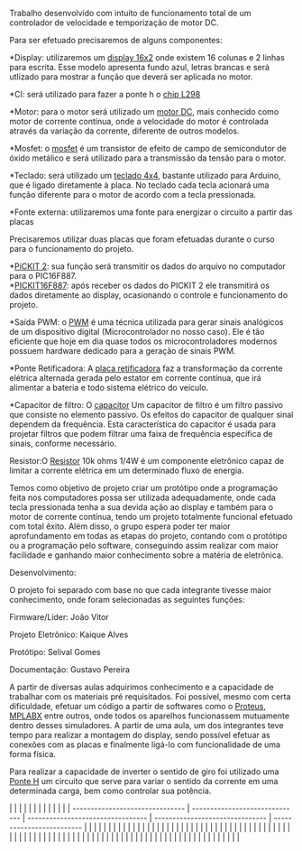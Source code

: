 Trabalho desenvolvido com intuíto de funcionamento total de um controlador de velocidade e temporização de motor DC.

Para ser efetuado precisaremos de alguns componentes:

*Display: utilizaremos um [display 16x2](https://components101.com/displays/16x2-lcd-pinout-datasheet) onde existem 16 colunas e 2 linhas para escrita. Esse modelo 
apresenta fundo azul, letras brancas e será utlizado para mostrar a função que deverá ser aplicada no motor.

*CI: será utilizado para fazer a ponte h o [chip L298](https://components101.com/ics/l298-pin-configuration-features-datasheet) 

*Motor: para o motor será utilizado um [motor DC](https://recursos.techmakers.com.br/MediaCenter/Datasheet%20Micro%20Motor%20DC%2012V%206500RPM%20P-N-AK555-306PL12S6500C.pdf), mais conhecido como motor de corrente contínua, onde a velocidade do motor é controlada através da variação da corrente, diferente de outros modelos.

*Mosfet: o [mosfet](https://flaviobabos.com.br/mosfet/) é um transistor de efeito de campo de semicondutor de óxido metálico e será utilizado para a transmissão da tensão para o motor.

*Teclado: será utilizado um [teclado 4x4](https://cdn.sparkfun.com/assets/f/f/a/5/0/DS-16038.pdf), bastante utilizado para Arduino, que é ligado diretamente à placa. No teclado cada tecla acionará uma função diferente para o motor de acordo com a tecla pressionada.

*Fonte externa: utilizaremos uma fonte para energizar o circuito a partir das placas

Precisaremos utilizar duas placas que foram efetuadas durante o curso para o funcionamento do projeto.

*[PiCKIT 2](https://www.google.com/url?sa=i&url=http%3A%2F%2Felectronics-diy.com%2Felectronic_schematic.php%3Fid%3D824&psig=AOvVaw0fKVQ5oa-WGl_pJipMtp1v&ust=1650021809616000&source=images&cd=vfe&ved=0CAkQjRxqFwoTCOCHybG4k_cCFQAAAAAdAAAAABAO): sua função será transmitir os dados do arquivo no computador para o PIC16F887.  
*[PICKIT16F887](https://www.utmel.com/components/pic16f887-8-bit-microcontroller-programming-datasheet-and-pinout?id=777): após receber os dados do PICKIT 2 ele transmitirá os dados diretamente ao display, ocasionando o controle e funcionamento do projeto.

*Saída PWM: o [PWM](https://www.citisystems.com.br/pwm/#:~:text=PWM%20%C3%A9%20a%20t%C3%A9cnica%20usada,a%20gera%C3%A7%C3%A3o%20de%20sinais%20PWM.) é uma técnica utilizada para gerar sinais analógicos de um dispositivo digital (Microcontrolador no nosso caso). Ele é tão eficiente que hoje em dia quase todos os microcontroladores modernos possuem hardware dedicado para a geração de sinais PWM.

*Ponte Retificadora: A [placa retificadora](https://www.mundodaeletrica.com.br/o-que-e-uma-ponte-retificadora/) faz a transformação da corrente elétrica alternada gerada pelo estator em corrente contínua, que irá alimentar a bateria e todo sistema elétrico do veículo.

*Capacitor de filtro: O [capacitor](https://pt.lambdageeks.com/what-is-filter-capacitor-bypass-filter-capacitor/#fc) Um capacitor de filtro é um filtro passivo que consiste no elemento passivo. Os efeitos do capacitor de qualquer sinal dependem da frequência. Esta característica do capacitor é usada para projetar filtros que podem filtrar uma faixa de frequência específica de sinais, conforme necessário.

Resistor:O [Resistor](https://mundoeducacao.uol.com.br/fisica/resistores.htm) 10k ohms 1/4W é um componente eletrônico capaz de limitar a corrente elétrica em um determinado fluxo de energia.

Temos como objetivo de projeto criar um protótipo onde a programação feita nos computadores possa ser utilizada adequadamente, onde cada tecla pressionada tenha a sua devida ação ao display e também para o motor de corrente contínua, tendo um projeto totalmente funcional efetuado com total êxito. Além disso, o grupo espera poder ter maior aprofundamento em todas as etapas do projeto, contando com o protótipo ou a programação pelo software, conseguindo assim realizar com maior facilidade e ganhando maior conhecimento sobre a matéria de eletrônica.

Desenvolvimento:

O projeto foi separado com base no que cada integrante tivesse maior conhecimento, onde foram selecionadas as seguintes funções:

Firmware/Líder: João Vitor

Projeto Eletrônico: Kaique Alves
 
Protótipo: Selival Gomes

Documentação: Gustavo Pereira 

A partir de diversas aulas adquirimos conhecimento e a capacidade de trabalhar com os materiais pré requisitados. Foi possível, mesmo com certa dificuldade, efetuar um código a partir de softwares como o [Proteus](https://www.labsis.com.br/index.php/produtos/proteus), [MPLABX](https://www.microchip.com/en-us/tools-resources/develop/mplab-x-ide) entre outros, onde todos os aparelhos funcionassem mutuamente dentro desses simuladores. A partir de uma aula, um dos integrantes teve tempo para realizar a montagem do display, sendo possível efetuar as conexões com as placas e finalmente ligá-lo com funcionalidade de uma forma física.  

Para realizar a capacidade de inverter o sentido de giro foi utilizado uma [Ponte H](https://mundoprojetado.com.br/ponte-h-o-que-e-e-como-funciona/) um circuito que serve para variar o sentido da corrente em uma determinada carga, bem como controlar sua potência.


|                                 |                                |                                   |                                 |                           |
|                                 |                                |                                   |                                 |                           |
| ------------------------------- | ------------------------------ | --------------------------------- | ------------------------------- | ------------------------- |
|                                 |                                |                                   |                                 |                           |
|                                 |                                |                                   |                                 |                           |
|                                 |                                |                                   |                                 |                           |
|                                 |                                |                                   |                                 |                           |
|                                 |                                |                                   |                                 |                           |
|                                 |                                |                                   |                                 |                           | |                                 |                                |                                   |                                 |                           |
|                                 |                                |                                   |                                 |                           |
|                                 |                                |                                   |                                 |                           |
|                                 |                                |                                   |                                 |                           |
|                                 |                                |                                   |                                 |                           |
|                                 |                                |                                   |                                 |                           |
|                                 |                                |                                   |                                 |                           |
|                                 |                                |                                   |                                 |                           |
|                                 |                                |                                   |                                 |                           |
